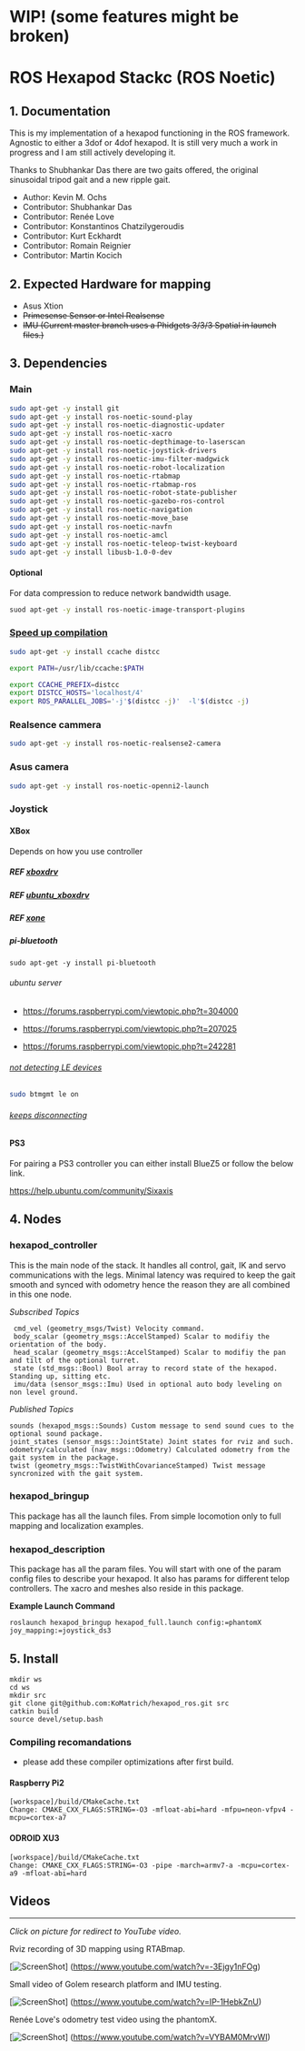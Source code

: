
# WIP! (some features might be broken)

# ROS Hexapod Stackc (ROS Noetic)

## 1. Documentation

This is my implementation of a hexapod functioning in the ROS framework. Agnostic to either a 3dof or 4dof hexapod. It is still very much a work in progress and I am still actively developing it.

Thanks to Shubhankar Das there are two gaits offered, the original sinusoidal tripod gait and a new ripple gait.

* Author: Kevin M. Ochs
* Contributor: Shubhankar Das
* Contributor: Renée Love
* Contributor: Konstantinos Chatzilygeroudis
* Contributor: Kurt Eckhardt
* Contributor: Romain Reignier
* Contributor: Martin Kocich

## 2. Expected Hardware for mapping

* Asus Xtion
* ~~Primesense Sensor or Intel Realsense~~
* ~~IMU (Current master branch uses a Phidgets 3/3/3 Spatial in launch files.)~~

## 3. Dependencies

### Main

```bash
sudo apt-get -y install git
sudo apt-get -y install ros-noetic-sound-play 
sudo apt-get -y install ros-noetic-diagnostic-updater 
sudo apt-get -y install ros-noetic-xacro
sudo apt-get -y install ros-noetic-depthimage-to-laserscan
sudo apt-get -y install ros-noetic-joystick-drivers
sudo apt-get -y install ros-noetic-imu-filter-madgwick
sudo apt-get -y install ros-noetic-robot-localization
sudo apt-get -y install ros-noetic-rtabmap
sudo apt-get -y install ros-noetic-rtabmap-ros
sudo apt-get -y install ros-noetic-robot-state-publisher
sudo apt-get -y install ros-noetic-gazebo-ros-control
sudo apt-get -y install ros-noetic-navigation
sudo apt-get -y install ros-noetic-move_base
sudo apt-get -y install ros-noetic-navfn
sudo apt-get -y install ros-noetic-amcl
sudo apt-get -y install ros-noetic-teleop-twist-keyboard
sudo apt-get -y install libusb-1.0-0-dev
```

#### Optional

For data compression to reduce network bandwidth usage.

```bash
suod apt-get -y install ros-noetic-image-transport-plugins
```

### [Speed up compilation](http://www.jamessjackson.com/gcc/ccache/distcc/compiling/c++/2017/07/25/ccache-and-distcc/)

```bash
sudo apt-get -y install ccache distcc
```

```bash
export PATH=/usr/lib/ccache:$PATH

export CCACHE_PREFIX=distcc
export DISTCC_HOSTS='localhost/4'
export ROS_PARALLEL_JOBS='-j'$(distcc -j)'  -l'$(distcc -j)
```

### Realsence cammera

```bash
sudo apt-get -y install ros-noetic-realsense2-camera
```

### Asus camera

```bash
sudo apt-get -y install ros-noetic-openni2-launch
```

### Joystick

#### XBox

Depends on how you use controller

##### REF [xboxdrv](https://manpages.ubuntu.com/manpages/jammy/man1/xboxdrv.1.html)

##### REF [ubuntu_xboxdrv](https://github.com/raelgc/ubuntu_xboxdrv)

##### REF [xone](https://github.com/medusalix/xone)

##### pi-bluetooth

```
sudo apt-get -y install pi-bluetooth 
```

###### ubuntu server

* <https://forums.raspberrypi.com/viewtopic.php?t=304000>

* <https://forums.raspberrypi.com/viewtopic.php?t=207025>
* <https://forums.raspberrypi.com/viewtopic.php?t=242281>

###### [not detecting LE devices](https://askubuntu.com/a/1336059/1249998)

```bash
sudo btmgmt le on
```

###### [keeps disconnecting](https://askubuntu.com/questions/1250989/unable-to-connect-to-bluetooth-devices-org-bluez-error-connectionattemptfailed)

#### PS3

For pairing a PS3 controller you can either install BlueZ5 or follow the below link.

<https://help.ubuntu.com/community/Sixaxis>

## 4. Nodes

### hexapod_controller

This is the main node of the stack. It handles all control, gait, IK and servo communications with the legs. Minimal latency was required to keep the gait smooth and synced with odometry hence the reason they are all combined in this one node.

*Subscribed Topics*

     cmd_vel (geometry_msgs/Twist) Velocity command. 
     body_scalar (geometry_msgs::AccelStamped) Scalar to modifiy the orientation of the body.
     head_scalar (geometry_msgs::AccelStamped) Scalar to modifiy the pan and tilt of the optional turret.
     state (std_msgs::Bool) Bool array to record state of the hexapod. Standing up, sitting etc.
     imu/data (sensor_msgs::Imu) Used in optional auto body leveling on non level ground.

*Published Topics*

    sounds (hexapod_msgs::Sounds) Custom message to send sound cues to the optional sound package.
    joint_states (sensor_msgs::JointState) Joint states for rviz and such.
    odometry/calculated (nav_msgs::Odometry) Calculated odometry from the gait system in the package.
    twist (geometry_msgs::TwistWithCovarianceStamped) Twist message syncronized with the gait system. 

### hexapod_bringup

This package has all the launch files. From simple locomotion only to full mapping and localization examples.

### hexapod_description

This package has all the param files. You will start with one of the param config files to describe your hexapod. It also has params for different telop controllers. The xacro and meshes also reside in this package.

**Example Launch Command**

```
roslaunch hexapod_bringup hexapod_full.launch config:=phantomX joy_mapping:=joystick_ds3
```

## 5. Install

```
mkdir ws
cd ws
mkdir src
git clone git@github.com:KoMatrich/hexapod_ros.git src
catkin build
source devel/setup.bash
```

### Compiling recomandations

* please add these compiler optimizations after first build.

#### Raspberry Pi2

```
[workspace]/build/CMakeCache.txt
Change: CMAKE_CXX_FLAGS:STRING=-O3 -mfloat-abi=hard -mfpu=neon-vfpv4 -mcpu=cortex-a7
```

#### ODROID XU3

```
[workspace]/build/CMakeCache.txt
Change: CMAKE_CXX_FLAGS:STRING=-O3 -pipe -march=armv7-a -mcpu=cortex-a9 -mfloat-abi=hard
```

## Videos

------
*Click on picture for redirect to YouTube video.*

Rviz recording of 3D mapping using RTABmap.

[![ScreenShot](http://img.youtube.com/vi/-3Ejgy1nFOg/0.jpg)]
(<https://www.youtube.com/watch?v=-3Ejgy1nFOg>)

Small video of Golem research platform and IMU testing.

[![ScreenShot](http://img.youtube.com/vi/IP-1HebkZnU/0.jpg)]
(<https://www.youtube.com/watch?v=IP-1HebkZnU>)

Renée Love's odometry test video using the phantomX.

[![ScreenShot](http://img.youtube.com/vi/VYBAM0MrvWI/0.jpg)]
(<https://www.youtube.com/watch?v=VYBAM0MrvWI>)

